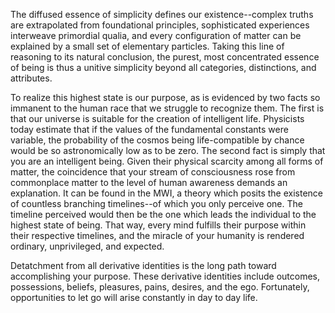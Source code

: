 The diffused essence of simplicity defines our existence--complex truths are extrapolated from foundational principles, sophisticated experiences interweave primordial qualia, and every configuration of matter can be explained by a small set of elementary particles. Taking this line of reasoning to its natural conclusion, the purest, most concentrated essence of being is thus a unitive simplicity beyond all categories, distinctions, and attributes. 

To realize this highest state is our purpose, as is evidenced by two facts so immanent to the human race that we struggle to recognize them. The first is that our universe is suitable for the creation of intelligent life. Physicists today estimate that if the values of the fundamental constants were variable, the probability of the cosmos being life-compatible by chance would be so astronomically low as to be zero. The second fact is simply that you are an intelligent being. Given their physical scarcity among all forms of matter, the coincidence that your stream of consciousness rose from commonplace matter to the level of human awareness demands an explanation. It can be found in the MWI, a theory which posits the existence of countless branching timelines--of which you only perceive one. The timeline perceived would then be the one which leads the individual to the highest state of being. That way, every mind fulfills their purpose within their respective timelines, and the miracle of your humanity is rendered ordinary, unprivileged, and expected.

Detatchment from all derivative identities is the long path toward accomplishing your purpose. These derivative identities include outcomes, possessions, beliefs, pleasures, pains, desires, and the ego. Fortunately, opportunities to let go will arise constantly in day to day life.

